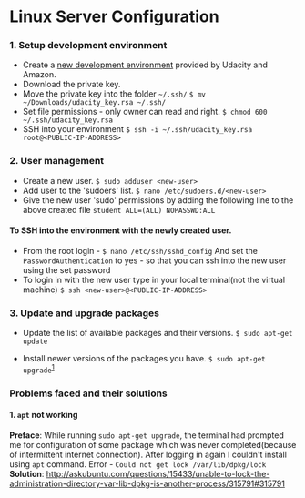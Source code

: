 # Linux Server Configuration

### 1. Setup development environment

* Create a [new development environment](https://www.udacity.com/account#!/development_environment) provided by Udacity and Amazon.
* Download the private key.
* Move the private key into the folder `~/.ssh/`
`$ mv ~/Downloads/udacity_key.rsa ~/.ssh/`
* Set file permissions - only owner can read and right.
`$ chmod 600 ~/.ssh/udacity_key.rsa`
* SSH into your environment
`$ ssh -i ~/.ssh/udacity_key.rsa root@<PUBLIC-IP-ADDRESS>`

### 2. User management

* Create a new user.
    `$ sudo adduser <new-user>`
* Add user to the 'sudoers' list.
    `$ nano /etc/sudoers.d/<new-user>`
* Give the new user 'sudo' permissions by adding the following line to the above created file
    `student ALL=(ALL) NOPASSWD:ALL`
    
#### To SSH into the environment with the newly created user.

* From the root login - 
`$ nano /etc/ssh/sshd_config`
And set the `PasswordAuthentication` to yes - so that you can ssh into the new user using the set password
* To login in with the new user type in your local terminal(not the virtual machine)
`$ ssh <new-user>@<PUBLIC-IP-ADDRESS>`
    
### 3. Update and upgrade packages

* Update the list of available packages and their versions.
`$ sudo apt-get update`

* Install newer versions of the packages you have.
`$ sudo apt-get upgrade`<sup>[1](#1-.-apt-not-working)</sup>


### Problems faced and their solutions

#### 1. `apt` not working

**Preface**: While running `sudo apt-get upgrade`, the terminal had prompted me for configuration of some package which was never completed(because of intermittent internet connection). 
After logging in again I couldn't install using `apt` command.
Error - `Could not get lock /var/lib/dpkg/lock`
**Solution**: http://askubuntu.com/questions/15433/unable-to-lock-the-administration-directory-var-lib-dpkg-is-another-process/315791#315791